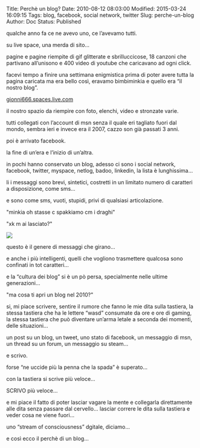 Title: Perchè un blog?
Date: 2010-08-12 08:03:00
Modified: 2015-03-24 16:09:15
Tags: blog, facebook, social network, twitter
Slug: perche-un-blog
Author: Doc
Status: Published

qualche anno fa ce ne avevo uno, ce l’avevamo tutti.

su live space, una merda di sito…

pagine e pagine riempite di gif glitterate e sbrilluccicose, 18 canzoni
che partivano all’unisono e 400 video di youtube che caricavano ad ogni
click.

facevi tempo a finire una settimana enigmistica prima di poter avere
tutta la pagina caricata ma era bello così, eravamo bimbiminkia e quello
era “il nostro blog”.

[gionni666.spaces.live.com](https://gionni666.spaces.live.com/)

il nostro spazio da riempire con foto, elenchi, video e stronzate varie.

tutti collegati con l’account di msn senza il quale eri tagliato fuori
dal mondo, sembra ieri e invece era il 2007, cazzo son già passati 3
anni.

poi è arrivato facebook.

la fine di un’era e l’inizio di un’altra.

in pochi hanno conservato un blog, adesso ci sono i social network,
facebook, twitter, myspace, netlog, badoo, linkedin, la lista è
lunghissima…

li i messaggi sono brevi, sintetici, costretti in un limitato numero di
caratteri a disposizione, come sms…

e sono come sms, vuoti, stupidi, privi di qualsiasi articolazione.

"minkia oh stasse c spakkiamo cm i draghi"

"xk m ai lasciato?"

![](https://www.rosalio.it/wp-content/adioPupa1.jpg)

questo è il genere di messaggi che girano…

e anche i più intelligenti, quelli che vogliono trasmettere qualcosa
sono confinati in tot caratteri…

e la “cultura dei blog” si è un pò persa, specialmente nelle ultime
generazioni…

"ma cosa ti apri un blog nel 2010?"

si, mi piace scrivere, sentire il rumore che fanno le mie dita sulla
tastiera, la stessa tastiera che ha le lettere “wasd” consumate da ore e
ore di gaming, la stessa tastiera che può diventare un’arma letale a
seconda dei momenti, delle situazioni…

un post su un blog, un tweet, uno stato di facebook, un messaggio di
msn, un thread su un forum, un messaggio su steam…

e scrivo.

forse “ne uccide più la penna che la spada” è superato…

con la tastiera si scrive più veloce…

SCRIVO più veloce…

e mi piace il fatto di poter lasciar vagare la mente e collegarla
direttamente alle dita senza passare dal cervello… lasciar correre le
dita sulla tastiera e veder cosa ne viene fuori…

uno “stream of consciousness” dgitale, diciamo…

e così ecco il perchè di un blog…
